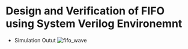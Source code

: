 # Design and Verification of FIFO using System Verilog Environemnt

* Simulation Outut
![fifo_wave](https://github.com/S-E-N-S-O-H-A-M/Design-and-Verification-of-FIFO/assets/65547096/b4b74bd5-28ad-46be-8dbe-5a582b6228ef)
